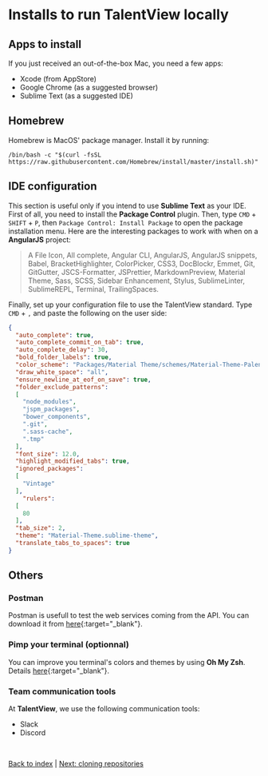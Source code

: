 # Installs to run TalentView locally

## Apps to install

If you just received an out-of-the-box Mac, you need a few apps:

- Xcode (from AppStore)
- Google Chrome (as a suggested browser)
- Sublime Text (as a suggested IDE)

## Homebrew

Homebrew is MacOS' package manager. Install it by running:
```
/bin/bash -c "$(curl -fsSL https://raw.githubusercontent.com/Homebrew/install/master/install.sh)"
```

## IDE configuration

This section is useful only if you intend to use **Sublime Text** as your IDE.
First of all, you need to install the **Package Control** plugin. Then, type `CMD` + `SHIFT` + `P`, then `Package Control: Install Package` to open the package installation menu. Here are the interesting packages to work with when on a **AngularJS** project: 
>A File Icon, All complete, Angular CLI, AngularJS, AngularJS snippets, Babel, BracketHighlighter, ColorPicker, CSS3, DocBlockr, Emmet, Git, GitGutter, JSCS-Formatter, JSPrettier, MarkdownPreview, Material Theme, Sass, SCSS, Sidebar Enhancement, Stylus, SublimeLinter, SublimeREPL, Terminal, TrailingSpaces.

Finally, set up your configuration file to use the TalentView standard. Type `CMD` + `,` and paste the following on the user side:
```json
{
  "auto_complete": true,
  "auto_complete_commit_on_tab": true,
  "auto_complete_delay": 30,
  "bold_folder_labels": true,
  "color_scheme": "Packages/Material Theme/schemes/Material-Theme-Palenight.tmTheme",
  "draw_white_space": "all",
  "ensure_newline_at_eof_on_save": true,
  "folder_exclude_patterns":
  [
    "node_modules",
    "jspm_packages",
    "bower_components",
    ".git",
    ".sass-cache",
    ".tmp"
  ],
  "font_size": 12.0,
  "highlight_modified_tabs": true,
  "ignored_packages":
  [
    "Vintage"
  ],
    "rulers":
  [
    80
  ],
  "tab_size": 2,
  "theme": "Material-Theme.sublime-theme",
  "translate_tabs_to_spaces": true
}
```

## Others

### Postman

Postman is usefull to test the web services coming from the API. You can download it from [here]("https://www.postman.com/downloads/"){:target="_blank"}.

### Pimp your terminal (optionnal)

You can improve you terminal's colors and themes by using **Oh My Zsh**. Details [here](https://blog.edenpulse.com/boostez-votre-terminal-sous-osx/ "link to website"){:target="_blank"}.

### Team communication tools

At **TalentView**, we use the following communication tools:
- Slack
- Discord

&nbsp;

[Back to index](./index.md)  |  [Next: cloning repositories](./clone-repos.md)

